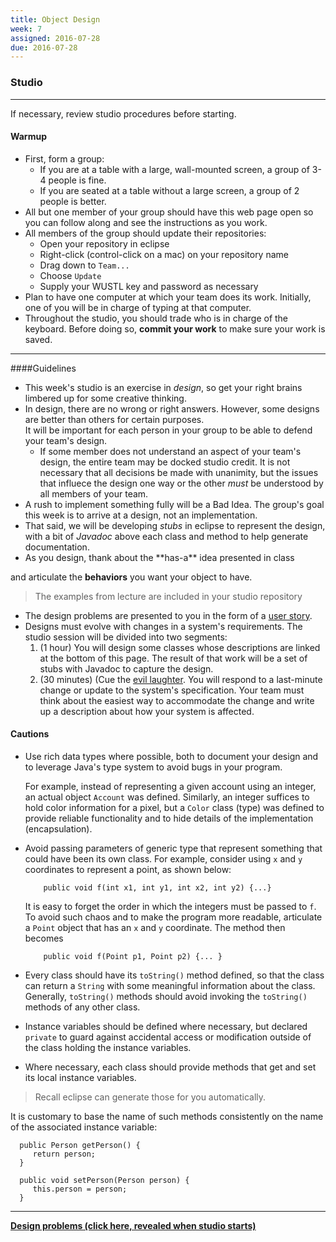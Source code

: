 ```yaml
---
title: Object Design
week: 7
assigned: 2016-07-28
due: 2016-07-28
---
```


### Studio

------

If necessary, review studio procedures before starting.

#### Warmup

* First, form a group:
   * If you are at a table with a large, wall-mounted screen, a group of 3-4 people is fine.
   * If you are seated at a table without a large screen, a group of 2 people is better.
* All but one member of your group should have this web page open so you can follow along and see the instructions as you work.
* All members of the group should update their repositories:
   * Open your repository in eclipse
   * Right-click (control-click on a mac) on your repository name
   * Drag down to `Team...`
   * Choose `Update`
   * Supply your WUSTL key and password as necessary
* Plan to have one computer at which your team does its work. Initially, one of you will be in charge of typing at that computer.
* Throughout the studio, you should trade who is in charge of the keyboard. Before doing so, **commit your work** to make sure your work is saved.

------

####Guidelines

* This week's studio is an exercise in *design*, so get your
right brains limbered up for some creative thinking.
* In design, there are no wrong or right answers.  However, some designs
are better than others for certain purposes.  
It will be important for each person in your
group to be able to defend your team's design.
   * If some member does not understand an aspect of your team's design, the entire team may be docked studio credit.   It is not necessary that all decisions be made with unanimity, but the issues that influece the design one way or the other *must* be understood by all members of your team.
* A rush to implement something fully will be a Bad Idea. The group's goal this week is to arrive at a design, not an implementation.
* That said, we will be developing *stubs* in eclipse to
represent the design, with a bit of *Javadoc* above each class
and method to help generate documentation.
  <LI> As you design, thank about the **has-a** idea presented in class
and articulate the **behaviors** you want your object to have.

> The examples from lecture are included in your studio repository

* The design problems are presented to you in the form of a [user story](http://www.extremeprogramming.org/rules/userstories.html).
* Designs must evolve with changes in a system's requirements.  The studio
session will be divided into two segments:
   1. (1 hour) You will design some classes whose descriptions are linked
   at the bottom of this page.  The result of that work will be a set
   of stubs with Javadoc to capture the design.
   2. (30 minutes) (Cue the [evil laughter](elaugh.wav). You will respond to a last-minute change or update
   to the system's specification.
   Your team must think about the easiest
   way to accommodate the change and write up a description about how your
   system is affected.

#### Cautions

* Use rich data types where possible, both to document your design and to leverage Java's type system to avoid bugs in your program.

   For example, instead of representing a given account using an integer,
   an actual object `Account` was defined.  Similarly,
   an integer suffices to hold color information for a pixel, but
   a `Color` class (type) was defined to provide reliable
   functionality and to hide details of the implementation
   (encapsulation).
 
* Avoid passing parameters of generic type that represent something
       that could have been its own class.  For example, consider
       using `x` and `y` coordinates to represent
       a point, as shown below:

          public void f(int x1, int y1, int x2, int y2) {...}

   It is easy to forget the order in which the integers must be passed
   to `f`.  To avoid such chaos and to make the program more
   readable, articulate a `Point` object that has an `x` and `y` coordinate.  The method then becomes

          public void f(Point p1, Point p2) {... }

* Every class should have its `toString()` method defined,
       so that the class can return a `String` with some
       meaningful information about the class.  
       Generally, `toString()`
       methods should avoid invoking the `toString()` methods of any
       other class.
* Instance variables should be defined where necessary, but declared
       `private` to guard against accidental access or
       modification outside of the class holding the instance variables.
* Where necessary, each class should provide methods that get and set
       its local instance variables.  

> Recall eclipse can generate those for you automatically.

  It is customary to base the name of such methods consistently on the name of the associated instance variable:

      public Person getPerson() {
         return person;
      }

      public void setPerson(Person person) {
         this.person = person;
      }



------

**[Design problems (click here, revealed when studio starts)](design.html)**
